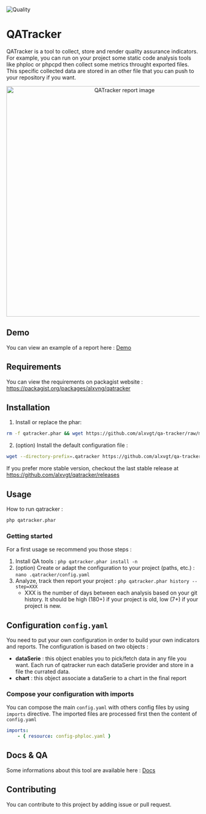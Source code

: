 ![Quality](https://github.com/alxvgt/qatracker/workflows/Quality/badge.svg)

# QATracker
QATracker is a tool to collect, store and render quality assurance indicators.  
For example, you can run on your project some static code analysis tools like phploc or phpcpd then collect some metrics
throught exported files. This specific collected data are stored in an other file that you can push to your repository if you want.

<div align="center">
    <img alt="QATracker report image" src="https://alxvgt.github.io/qatracker/images/qatracker.jpg" width="600" />
</div>

## Demo
You can view an example of a report here : [Demo](https://alxvgt.github.io/qatracker/demo/index.html)

## Requirements
You can view the requirements on packagist website : https://packagist.org/packages/alxvng/qatracker

## Installation
1. Install or replace the phar:
```bash
rm -f qatracker.phar && wget https://github.com/alxvgt/qa-tracker/raw/master/release/qatracker.phar
```
2. (option) Install the default configuration file :

```bash
wget --directory-prefix=.qatracker https://github.com/alxvgt/qa-tracker/raw/master/.qatracker.dist/config.yaml
```

If you prefer more stable version, checkout the last stable release at https://github.com/alxvgt/qatracker/releases

## Usage

How to run qatracker : 
```bash
php qatracker.phar
```

### Getting started
For a first usage se recommend you those steps :
1. Install QA tools : `php qatracker.phar install -n`
2. (option) Create or adapt the configuration to your project (paths, etc.) : `nano .qatracker/config.yaml`
1. Analyze, track then report your project : `php qatracker.phar history --step=XXX`
   - XXX is the number of days between each analysis based on your git history. It should be high (180+) if your project is old, low (7+) if your project is new.

## Configuration `config.yaml`

You need to put your own configuration in order to build your own indicators and reports.
The configuration is based on two objects :
 - **dataSerie** : this object enables you to pick/fetch data in any file you want. Each run of qatracker run each dataSerie provider and store in a file the currated data.
 - **chart** : this object associate a dataSerie to a chart in the final report

### Compose your configuration with imports

You can compose the main `config.yaml` with others config files by using `imports` directive.
The imported files are processed first then the content of `config.yaml` 

```yaml
imports:
    - { resource: config-phploc.yaml }
```  

## Docs & QA
Some informations about this tool are available here : [Docs](https://alxvgt.github.io/qatracker/)

## Contributing
You can contribute to this project by adding issue or pull request.
